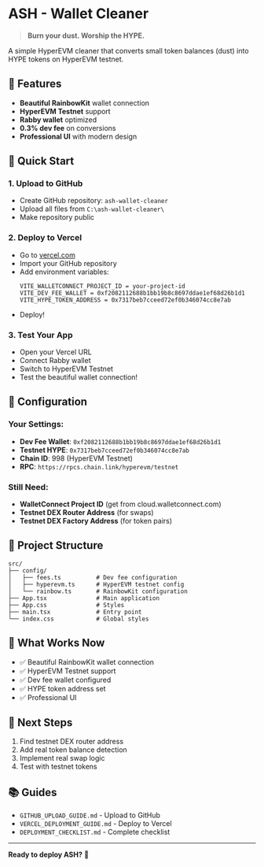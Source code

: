 # ASH - Wallet Cleaner

> **Burn your dust. Worship the HYPE.**

A simple HyperEVM cleaner that converts small token balances (dust) into HYPE tokens on HyperEVM testnet.

## 🌈 **Features**

- **Beautiful RainbowKit** wallet connection
- **HyperEVM Testnet** support
- **Rabby wallet** optimized
- **0.3% dev fee** on conversions
- **Professional UI** with modern design

## 🚀 **Quick Start**

### **1. Upload to GitHub**
- Create GitHub repository: `ash-wallet-cleaner`
- Upload all files from `C:\ash-wallet-cleaner\`
- Make repository public

### **2. Deploy to Vercel**
- Go to [vercel.com](https://vercel.com)
- Import your GitHub repository
- Add environment variables:
  ```
  VITE_WALLETCONNECT_PROJECT_ID = your-project-id
  VITE_DEV_FEE_WALLET = 0xf2082112688b1bb19b8c8697ddae1ef68d26b1d1
  VITE_HYPE_TOKEN_ADDRESS = 0x7317beb7cceed72ef0b346074cc8e7ab
  ```
- Deploy!

### **3. Test Your App**
- Open your Vercel URL
- Connect Rabby wallet
- Switch to HyperEVM Testnet
- Test the beautiful wallet connection!

## 🔧 **Configuration**

### **Your Settings:**
- **Dev Fee Wallet**: `0xf2082112688b1bb19b8c8697ddae1ef68d26b1d1`
- **Testnet HYPE**: `0x7317beb7cceed72ef0b346074cc8e7ab`
- **Chain ID**: 998 (HyperEVM Testnet)
- **RPC**: `https://rpcs.chain.link/hyperevm/testnet`

### **Still Need:**
- **WalletConnect Project ID** (get from cloud.walletconnect.com)
- **Testnet DEX Router Address** (for swaps)
- **Testnet DEX Factory Address** (for token pairs)

## 📁 **Project Structure**

```
src/
├── config/
│   ├── fees.ts          # Dev fee configuration
│   ├── hyperevm.ts      # HyperEVM testnet config
│   └── rainbow.ts       # RainbowKit configuration
├── App.tsx              # Main application
├── App.css              # Styles
├── main.tsx             # Entry point
└── index.css            # Global styles
```

## 🎯 **What Works Now**

- ✅ Beautiful RainbowKit wallet connection
- ✅ HyperEVM Testnet support
- ✅ Dev fee wallet configured
- ✅ HYPE token address set
- ✅ Professional UI

## 🔧 **Next Steps**

1. Find testnet DEX router address
2. Add real token balance detection
3. Implement real swap logic
4. Test with testnet tokens

## 📚 **Guides**

- `GITHUB_UPLOAD_GUIDE.md` - Upload to GitHub
- `VERCEL_DEPLOYMENT_GUIDE.md` - Deploy to Vercel
- `DEPLOYMENT_CHECKLIST.md` - Complete checklist

---

**Ready to deploy ASH?** 🚀